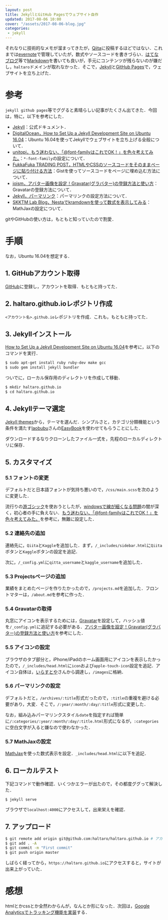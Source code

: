 ```yaml
---
layout: post
title: JekyllとGitHub Pagesでウェブサイト自作
updated: 2017-08-06 10:00
cover: "/assets/2017-08-06-blog.jpg"
categories:
 - jekyll
---
```



それなりに技術的なメモが溜まってきたが，[Qiita](http://qiita.com/)に投稿するほどではない．これまでは[evernote](https://evernote.com/intl/jp/)で管理していたが，数式やソースコードを書きづらい．[はてなブログ](http://hatenablog.com/)等で[Markdown](https://ja.wikipedia.org/wiki/Markdown)を書いても良いが，手元にコンテンツが残らないのが嫌だし，`haltaro`ドメインが取れなかった．そこで，[Jekyll](https://jekyllrb-ja.github.io/)と[GitHub Pages](https://pages.github.com/)で，ウェブサイトを立ち上げた．

# 参考

`jekyll github pages`等でググると素晴らしい記事がたくさん出てきた．今回は，特に，以下を参考にした．

* [Jekyll](https://jekyllrb-ja.github.io/docs/home/)：公式ドキュメント．
* [DigitalOcean，How to Set Up a Jekyll Development Site on Ubuntu 16.04](https://www.digitalocean.com/community/tutorials/how-to-set-up-a-jekyll-development-site-on-ubuntu-16-04)：Ubuntu 16.04を使ってJekyllでウェブサイトを立ち上げる全般について．
* [unitopi，もう迷わない、「@font-familyはこれでOK！」を色々考えてみた。](http://unitopi.com/font-family-css/)：`*-font-family`の設定について．
* [FukkaFuka TRADING POST，HTMLやCSSのソースコードをそのままページに貼り付ける方法](http://fukafuka295.jp/hp/hp_no9.html)：Gistを使ってソースコードをページに埋め込む方法について．
* [joism，アバター画像を設定！Gravatar(グラバター)の登録方法と使い方](http://zaitaku-hukugyo-net.com/1132.html)：Gravatarの登録方法について．
* [Jekyll，パーマリンク](http://jekyllrb-ja.github.io/docs/permalinks/)：パーマリンクの設定方法について．
* [SKKTM Lab Blog，Nestaでkramdownを使って数式を表示してみる](http://blog.skktmlab.info/blog/2015_02_13_2)：MathJaxの設定について．

gitやGitHubの使い方は，もともと知っていたので割愛．

# 手順

なお，Ubuntu 16.04を想定する．

## 1. GitHubアカウント取得

[GitHub](https://github.com/)に登録し，アカウントを取得．もともと持ってた．

## 2. haltaro.github.ioレポジトリ作成

`<アカウント名>.github.io`レポジトリを作成．これも，もともと持ってた．

## 3. Jekyllインストール

[How to Set Up a Jekyll Development Site on Ubuntu 16.04](https://www.digitalocean.com/community/tutorials/how-to-set-up-a-jekyll-development-site-on-ubuntu-16-04)を参考に，以下のコマンドを実行．

```bash
$ sudo apt-get install ruby ruby-dev make gcc
$ sudo gem install jekyll bundler
```

ついでに，ローカル保存用のディレクトリを作成して移動．

```bash
$ mkdir haltaro.github.io
$ cd haltaro.github.io
```

## 4. Jekyllテーマ選定

[Jekyll themes](http://jekyllthemes.org/)から，テーマを選んだ．シンプルさと，カテゴリ分類機能という条件を満たす[laobubu](https://github.com/laobubu)さんの[EasyBook](http://jekyllthemes.org/themes/easybook/)を使わせてもらうことにした．

ダウンロードするなりクローンしたファイル一式を，先程のローカルディレクトリに保存．

## 5. カスタマイズ

### 5.1 フォントの変更

デフォルトだと日本語フォントが気持ち悪いので，`/css/main.scss`を次のように変更した．

<script src="https://gist.github.com/haltaro/e33a9c4992e80ac8c0c1f8ae946efa57.js"></script>

流行りの[游ゴシック](http://www.jiyu-kobo.co.jp/library/ygf/)を使おうとしたが，[windowsで線が細くなる問題](http://mandel59.hateblo.jp/entry/2016/11/11/012654)の闇が深く，初心者の手に負えない．[もう迷わない、「@font-familyはこれでOK！」を色々考えてみた。](http://unitopi.com/font-family-css/)を参考に，無難に設定した．

### 5.2 連絡先の追加

連絡先に，`Qiita`と`Kaggle`を追加した．まず，`/_includes/sidebar.html`に`Qiita`ボタンと`Kaggle`ボタンの設定を追記．

<script src="https://gist.github.com/haltaro/acaa8d617ea4fb598f6781ed1a8b916b.js"></script>


次に，`/_config.yml`に`qitta_username`と`kaggle_username`を追加した．

<script src="https://gist.github.com/haltaro/dbbefa944f0072eda07c405e0fdb9762.js"></script>

### 5.3 Projectsページの追加

業績をまとめたページを作りたかったので，`/projects.md`を追加した．フロントマターは，`/about.md`を参考に作った．

<script src="https://gist.github.com/haltaro/ace85ef28accfb567b00fc2ca3f80d81.js"></script>

### 5.4 Gravatarの取得

丸窓にアイコンを表示するためには，[Gravatar](https://en.gravatar.com/)を設定して，ハッシュ値を`/_config.yml`に追記する必要がある．[アバター画像を設定！Gravatar(グラバター)の登録方法と使い方](http://zaitaku-hukugyo-net.com/1132.html)を参考にした．

### 5.5 アイコンの設定

ブラウザのタブ部分と，iPhone/iPadのホーム画面用にアイコンを表示したかったので，`/_includes/head.html`に`icon`および`apple-touch-icon`設定を追記．アイコン自体は，[いらすとや](http://www.irasutoya.com/)さんから調達し，`/images`に格納．

<script src="https://gist.github.com/haltaro/368a39e2956695d01a9728fb87b0e33d.js"></script>

### 5.6 パーマリンクの設定

デフォルトだと，`/archives/:title`形式だったので，`:title`の重複を避ける必要があり，大変．そこで，`/:year/:month/:day/:title`形式に変更した．

<script src="https://gist.github.com/haltaro/6d4bb9c829a7198826cd400a70f9e67b.js"></script>

なお，組み込みパーマリンクスタイル`date`を指定すれば簡単に`/:categories/:year/:month/:day/:title.html`形式になるが，`:categories`に空白文字が入ると嫌なので使わなかった．

### 5.7 MathJaxの設定

[MathJax](https://www.mathjax.org/)を使った数式表示を設定．`_includes/head.html`に以下を追記．

<script src="https://gist.github.com/haltaro/ab0a07373a387bd1b83966d1db9e0a07.js"></script>

## 6. ローカルテスト

下記コマンドで動作確認．いくつかエラーが出たので，その都度ググって解決した．
```
$ jekyll serve
```
ブラウザで`localhost:4000`にアクセスして，出来栄えを確認．

## 7. アップロード

```bash
$ git remote add origin git@github.com:haltaro/haltaro.github.io # アカウント名等は適宜変更のこと．
$ git add . -A
$ git commit -m "First commit"
$ git push origin master
```

しばらく経ってから，`https://haltaro.github.io`にアクセスすると，サイトが出来上がっていた．

# 感想

htmlとかcssとか全然わからんが，なんとか形になった．次回は，[Google Analyticsでトラッキング機能を実装](https://haltaro.github.io/2017/08/04/set-google-analytics)する．
